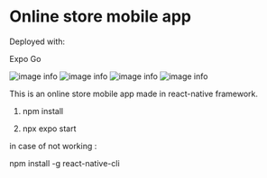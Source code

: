 # Online store mobile app

Deployed with:

Expo Go

![image info](weather-0.jpg)
![image info](weather-1.jpg)
![image info](weather-2.jpg)
![image info](weather-3.jpg)

This is an online store mobile app made in react-native framework.

1. npm install

2. npx expo start


in case of not working : 

npm install -g react-native-cli 

